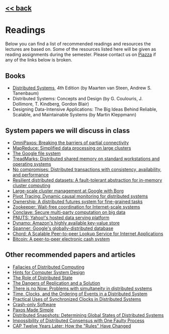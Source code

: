 ## [<< back](./index.html)

# Readings

Below you can find a list of recommended readings and resources the lectures are based on. Some of the resources listed here will be given as reading assignments during the semester. 
Please contact us on [Piazza](https://piazza.com/bu/fall2025/cascs651/home) if any of the links below is broken.

## Books
- [Distributed Systems](https://www.distributed-systems.net/index.php/books/ds4/), 4th Edition (by Maarten van Steen, Andrew S. Tanenbaum)
- Distributed Systems: Concepts and Design (by G. Coulouris, J. Dollimore, T. Kindberg, Gordon Blair)
- Designing Data-Intensive Applications: The Big Ideas Behind Reliable, Scalable, and Maintainable Systems (by Martin Kleppmann)

## System papers we will discuss in class
- [OmniPaxos: Breaking the barriers of partial connectivity](https://dl.acm.org/doi/abs/10.1145/3552326.3587441)
- [MapReduce: Simplified data processing on large clusters](https://dl.acm.org/doi/10.1145/1327452.1327492)
- [The Google file system](https://dl.acm.org/doi/10.1145/945445.945450)
- [TreadMarks: Distributed shared memory on standard workstations and operating systems](https://www.eecg.toronto.edu/~amza/ece1747h/papers/treadmarks94.pdf)
- [No compromises: Distributed transactions with consistency, availability, and performance](https://dl.acm.org/doi/10.1145/2815400.2815425)
- [Resilient distributed datasets: A fault-tolerant abstraction for in-memory cluster computing](https://dl.acm.org/doi/10.5555/2228298.2228301)
- [Large-scale cluster management at Google with Borg](https://dl.acm.org/doi/10.1145/2741948.2741964)
- [Pivot Tracing: Dynamic causal monitoring for distributed systems](https://dl.acm.org/doi/10.1145/2815400.2815415)
- [Ownership: A distributed futures system for fine-grained tasks](https://www.usenix.org/conference/nsdi21/presentation/cheng)
- [Zookeeper: Wait-free coordination for Internet-scale systems](https://dl.acm.org/doi/10.5555/1855840.1855851) 
- [Conclave: Secure multi-party computation on big data](https://dl.acm.org/doi/10.1145/3302424.3303982)
- [PNUTS: Yahoo!'s hosted data serving platform](https://dl.acm.org/doi/10.14778/1454159.1454167)
- [Dynamo: Amazon's highly available key-value store](https://dl.acm.org/doi/10.1145/1323293.1294281)
- [Spanner: Google's globally-distributed database](https://www.usenix.org/conference/osdi12/technical-sessions/presentation/corbett)
- [Chord: A Scalable Peer-to-peer Lookup Service for Internet Applications](https://dl.acm.org/doi/10.1145/964723.383071)
- [Bitcoin: A peer-to-peer electronic cash system](https://bitcoin.org/bitcoin.pdf)

## Other recommended papers and articles
- [Fallacies of Distributed Computing](https://www.se.rit.edu/~se442/doc/fallacies.pdf)
- [Hints for Computer System Design](https://www.microsoft.com/en-us/research/publication/hints-for-computer-system-design/)
- [The Role of Distributed State](https://cs-people.bu.edu/liagos/material/distributed-state.pdf)
- [The Dangers of Replication and a Solution](https://dl.acm.org/doi/10.1145/235968.233330)
- [There is no Now: Problems with simultaneity in distributed systems](https://queue.acm.org/detail.cfm?id=2745385)
- [Time, Clocks, and the Ordering of Events in a Distributed System](https://lamport.azurewebsites.net/pubs/time-clocks.pdf)
- [Practical Uses of Synchronized Clocks in Distributed Systems](https://dl.acm.org/doi/pdf/10.1145/112600.112601)
- [Crash-only Software](https://www.usenix.org/conference/hotos-ix/crash-only-software)
- [Paxos Made Simple](https://www.microsoft.com/en-us/research/wp-content/uploads/2016/12/paxos-simple-Copy.pdf)
- [Distributed Snapshots: Determining Global States of Distributed Systems](https://dl.acm.org/doi/pdf/10.1145/214451.214456)
- [Impossibility of Distributed Consensus with One Faulty Process](https://dl.acm.org/doi/10.1145/3149.214121)
- [CAP Twelve Years Later: How the "Rules" Have Changed](https://www.infoq.com/articles/cap-twelve-years-later-how-the-rules-have-changed/)
